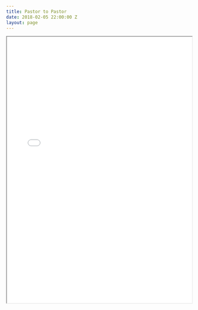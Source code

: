 ```yaml
---
title: Pastor to Pastor
date: 2018-02-05 22:00:00 Z
layout: page
---
```


<iframe id="mc-donation" src="[https://app.mobilecause.com/form/X0rKDw?utm_source=embed&utm_medium=page&utm_campaign=registration](https://app.mobilecause.com/form/X0rKDw?utm_source=embed&utm_medium=page&utm_campaign=registration)" width="100%" height="723" overflow="scroll" onLoad="window.scrollTo(0,0);"></iframe>